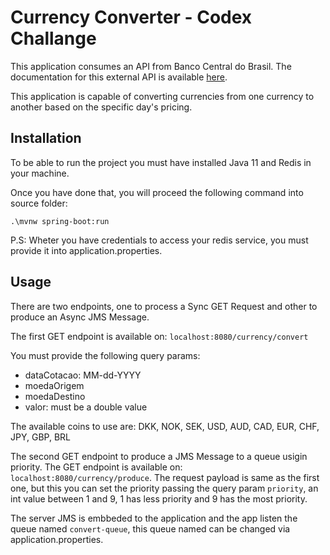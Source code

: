 # Currency Converter - Codex Challange

This application consumes an API from Banco Central do Brasil. The documentation for this external API is available [here](https://dadosabertos.bcb.gov.br/dataset/taxas-de-cambio-todos-os-boletins-diarios).

This application is capable of converting currencies from one currency to another based on the specific day's pricing.

## Installation

To be able to run the project you must have installed Java 11 and Redis in your machine.

Once you have done that, you will proceed the following command into source folder:

`.\mvnw spring-boot:run`

P.S: Wheter you have credentials to access your redis service, you must provide it into application.properties.

## Usage

There are two endpoints, one to process a Sync GET Request and other to produce an Async JMS Message.

The first GET endpoint is available on:
`localhost:8080/currency/convert`

You must provide the following query params:

- dataCotacao: MM-dd-YYYY
- moedaOrigem
- moedaDestino
- valor: must be a double value

The available coins to use are:
DKK,
NOK,
SEK,
USD,
AUD,
CAD,
EUR,
CHF,
JPY,
GBP,
BRL

The second GET endpoint to produce a JMS Message to a queue usigin priority.
The GET endpoint is available on:
`localhost:8080/currency/produce`. The request payload is same as the first one, but this you can set the priority passing the query param `priority`, an int value between 1 and 9, 1 has less priority and 9 has the most priority.

The server JMS is embbeded to the application and the app listen the queue named `convert-queue`, this queue named can be changed via application.properties.
